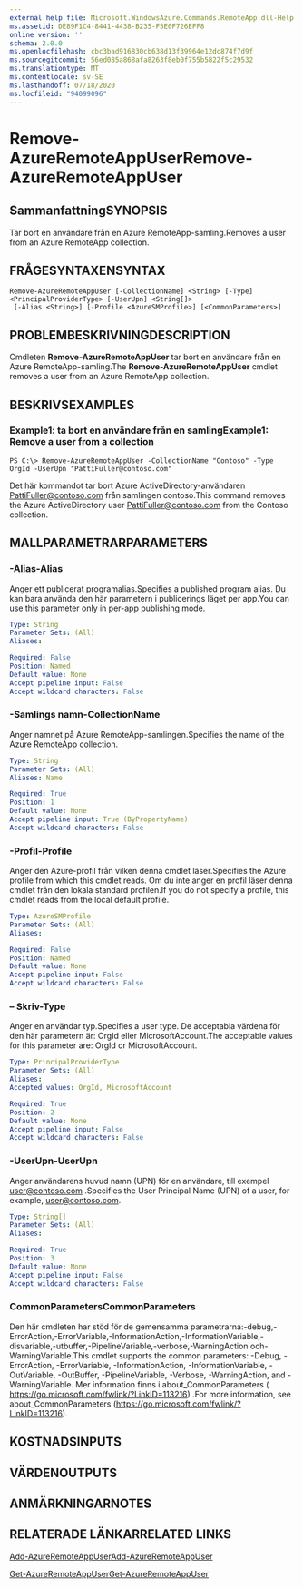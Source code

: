 ```yaml
---
external help file: Microsoft.WindowsAzure.Commands.RemoteApp.dll-Help.xml
ms.assetid: DE89F1C4-8441-4438-B235-F5E0F726EFF8
online version: ''
schema: 2.0.0
ms.openlocfilehash: cbc3bad916830cb638d13f39964e12dc874f7d9f
ms.sourcegitcommit: 56ed085a868afa8263f8eb0f755b5822f5c29532
ms.translationtype: MT
ms.contentlocale: sv-SE
ms.lasthandoff: 07/18/2020
ms.locfileid: "94099096"
---
```

# <span data-ttu-id="51b47-101">Remove-AzureRemoteAppUser</span><span class="sxs-lookup"><span data-stu-id="51b47-101">Remove-AzureRemoteAppUser</span></span>

## <span data-ttu-id="51b47-102">Sammanfattning</span><span class="sxs-lookup"><span data-stu-id="51b47-102">SYNOPSIS</span></span>
<span data-ttu-id="51b47-103">Tar bort en användare från en Azure RemoteApp-samling.</span><span class="sxs-lookup"><span data-stu-id="51b47-103">Removes a user from an Azure RemoteApp collection.</span></span>

## <span data-ttu-id="51b47-104">FRÅGESYNTAXEN</span><span class="sxs-lookup"><span data-stu-id="51b47-104">SYNTAX</span></span>

```
Remove-AzureRemoteAppUser [-CollectionName] <String> [-Type] <PrincipalProviderType> [-UserUpn] <String[]>
 [-Alias <String>] [-Profile <AzureSMProfile>] [<CommonParameters>]
```

## <span data-ttu-id="51b47-105">PROBLEMBESKRIVNING</span><span class="sxs-lookup"><span data-stu-id="51b47-105">DESCRIPTION</span></span>
<span data-ttu-id="51b47-106">Cmdleten **Remove-AzureRemoteAppUser** tar bort en användare från en Azure RemoteApp-samling.</span><span class="sxs-lookup"><span data-stu-id="51b47-106">The **Remove-AzureRemoteAppUser** cmdlet removes a user from an Azure RemoteApp collection.</span></span>

## <span data-ttu-id="51b47-107">BESKRIVS</span><span class="sxs-lookup"><span data-stu-id="51b47-107">EXAMPLES</span></span>

### <span data-ttu-id="51b47-108">Example1: ta bort en användare från en samling</span><span class="sxs-lookup"><span data-stu-id="51b47-108">Example1: Remove a user from a collection</span></span>
```
PS C:\> Remove-AzureRemoteAppUser -CollectionName "Contoso" -Type OrgId -UserUpn "PattiFuller@contoso.com"
```

<span data-ttu-id="51b47-109">Det här kommandot tar bort Azure ActiveDirectory-användaren PattiFuller@contoso.com från samlingen contoso.</span><span class="sxs-lookup"><span data-stu-id="51b47-109">This command removes the Azure ActiveDirectory user PattiFuller@contoso.com from the Contoso collection.</span></span>

## <span data-ttu-id="51b47-110">MALLPARAMETRAR</span><span class="sxs-lookup"><span data-stu-id="51b47-110">PARAMETERS</span></span>

### <span data-ttu-id="51b47-111">-Alias</span><span class="sxs-lookup"><span data-stu-id="51b47-111">-Alias</span></span>
<span data-ttu-id="51b47-112">Anger ett publicerat programalias.</span><span class="sxs-lookup"><span data-stu-id="51b47-112">Specifies a published program alias.</span></span>
<span data-ttu-id="51b47-113">Du kan bara använda den här parametern i publicerings läget per app.</span><span class="sxs-lookup"><span data-stu-id="51b47-113">You can use this parameter only in per-app publishing mode.</span></span>

```yaml
Type: String
Parameter Sets: (All)
Aliases: 

Required: False
Position: Named
Default value: None
Accept pipeline input: False
Accept wildcard characters: False
```

### <span data-ttu-id="51b47-114">-Samlings namn</span><span class="sxs-lookup"><span data-stu-id="51b47-114">-CollectionName</span></span>
<span data-ttu-id="51b47-115">Anger namnet på Azure RemoteApp-samlingen.</span><span class="sxs-lookup"><span data-stu-id="51b47-115">Specifies the name of the Azure RemoteApp collection.</span></span>

```yaml
Type: String
Parameter Sets: (All)
Aliases: Name

Required: True
Position: 1
Default value: None
Accept pipeline input: True (ByPropertyName)
Accept wildcard characters: False
```

### <span data-ttu-id="51b47-116">-Profil</span><span class="sxs-lookup"><span data-stu-id="51b47-116">-Profile</span></span>
<span data-ttu-id="51b47-117">Anger den Azure-profil från vilken denna cmdlet läser.</span><span class="sxs-lookup"><span data-stu-id="51b47-117">Specifies the Azure profile from which this cmdlet reads.</span></span>
<span data-ttu-id="51b47-118">Om du inte anger en profil läser denna cmdlet från den lokala standard profilen.</span><span class="sxs-lookup"><span data-stu-id="51b47-118">If you do not specify a profile, this cmdlet reads from the local default profile.</span></span>

```yaml
Type: AzureSMProfile
Parameter Sets: (All)
Aliases: 

Required: False
Position: Named
Default value: None
Accept pipeline input: False
Accept wildcard characters: False
```

### <span data-ttu-id="51b47-119">– Skriv</span><span class="sxs-lookup"><span data-stu-id="51b47-119">-Type</span></span>
<span data-ttu-id="51b47-120">Anger en användar typ.</span><span class="sxs-lookup"><span data-stu-id="51b47-120">Specifies a user type.</span></span>
<span data-ttu-id="51b47-121">De acceptabla värdena för den här parametern är: OrgId eller MicrosoftAccount.</span><span class="sxs-lookup"><span data-stu-id="51b47-121">The acceptable values for this parameter are: OrgId or MicrosoftAccount.</span></span>

```yaml
Type: PrincipalProviderType
Parameter Sets: (All)
Aliases: 
Accepted values: OrgId, MicrosoftAccount

Required: True
Position: 2
Default value: None
Accept pipeline input: False
Accept wildcard characters: False
```

### <span data-ttu-id="51b47-122">-UserUpn</span><span class="sxs-lookup"><span data-stu-id="51b47-122">-UserUpn</span></span>
<span data-ttu-id="51b47-123">Anger användarens huvud namn (UPN) för en användare, till exempel user@contoso.com .</span><span class="sxs-lookup"><span data-stu-id="51b47-123">Specifies the User Principal Name (UPN) of a user, for example, user@contoso.com.</span></span>

```yaml
Type: String[]
Parameter Sets: (All)
Aliases: 

Required: True
Position: 3
Default value: None
Accept pipeline input: False
Accept wildcard characters: False
```

### <span data-ttu-id="51b47-124">CommonParameters</span><span class="sxs-lookup"><span data-stu-id="51b47-124">CommonParameters</span></span>
<span data-ttu-id="51b47-125">Den här cmdleten har stöd för de gemensamma parametrarna:-debug,-ErrorAction,-ErrorVariable,-InformationAction,-InformationVariable,-disvariable,-utbuffer,-PipelineVariable,-verbose,-WarningAction och-WarningVariable.</span><span class="sxs-lookup"><span data-stu-id="51b47-125">This cmdlet supports the common parameters: -Debug, -ErrorAction, -ErrorVariable, -InformationAction, -InformationVariable, -OutVariable, -OutBuffer, -PipelineVariable, -Verbose, -WarningAction, and -WarningVariable.</span></span> <span data-ttu-id="51b47-126">Mer information finns i about_CommonParameters ( https://go.microsoft.com/fwlink/?LinkID=113216) .</span><span class="sxs-lookup"><span data-stu-id="51b47-126">For more information, see about_CommonParameters (https://go.microsoft.com/fwlink/?LinkID=113216).</span></span>

## <span data-ttu-id="51b47-127">KOSTNADS</span><span class="sxs-lookup"><span data-stu-id="51b47-127">INPUTS</span></span>

## <span data-ttu-id="51b47-128">VÄRDEN</span><span class="sxs-lookup"><span data-stu-id="51b47-128">OUTPUTS</span></span>

## <span data-ttu-id="51b47-129">ANMÄRKNINGAR</span><span class="sxs-lookup"><span data-stu-id="51b47-129">NOTES</span></span>

## <span data-ttu-id="51b47-130">RELATERADE LÄNKAR</span><span class="sxs-lookup"><span data-stu-id="51b47-130">RELATED LINKS</span></span>

[<span data-ttu-id="51b47-131">Add-AzureRemoteAppUser</span><span class="sxs-lookup"><span data-stu-id="51b47-131">Add-AzureRemoteAppUser</span></span>](./Add-AzureRemoteAppUser.md)

[<span data-ttu-id="51b47-132">Get-AzureRemoteAppUser</span><span class="sxs-lookup"><span data-stu-id="51b47-132">Get-AzureRemoteAppUser</span></span>](./Get-AzureRemoteAppUser.md)



